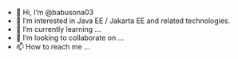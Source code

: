 - 👋 Hi, I’m @babusona03
- 👀 I’m interested in Java EE / Jakarta EE and related technologies.
- 🌱 I’m currently learning ...
- 💞️ I’m looking to collaborate on ...
- 📫 How to reach me ...

<!---
babusona03/babusona03 is a ✨ special ✨ repository because its `README.md` (this file) appears on your GitHub profile.
You can click the Preview link to take a look at your changes.
--->
